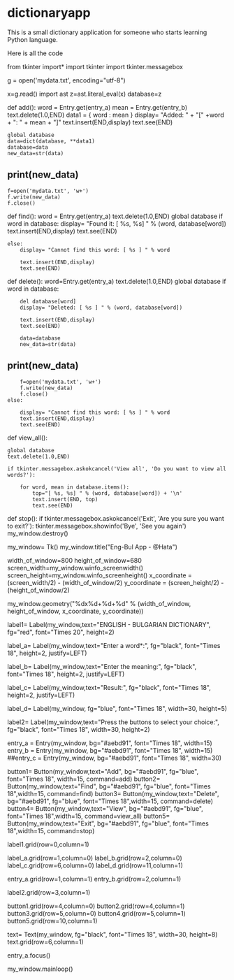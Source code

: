 # dictionaryapp

This is a small dictionary application for someone who starts learning Python language.

Here is all the code

from tkinter import*
import tkinter
import tkinter.messagebox


g = open('mydata.txt', encoding="utf-8")

x=g.read()
import ast
z=ast.literal_eval(x)
database=z


def add():
    word = Entry.get(entry_a)
    mean = Entry.get(entry_b)
    text.delete(1.0,END)
    data1 = { word : mean }
    display= "Added: " + "[" +word + ": " + mean + "]"
    text.insert(END,display)
    text.see(END)

    global database
    data=dict(database, **data1)
    database=data
    new_data=str(data)
##    print(new_data)
    f=open('mydata.txt', 'w+')
    f.write(new_data)
    f.close()

def find():
    word = Entry.get(entry_a)
    text.delete(1.0,END)
    global database
    if word in database:
        display= "Found it: [ %s, %s] " % (word, database[word])
        text.insert(END,display)
        text.see(END)

    else:
        display= "Cannot find this word: [ %s ] " % word

        text.insert(END,display)
        text.see(END)


def delete():
    word=Entry.get(entry_a)
    text.delete(1.0,END)
    global database
    if word in database:

        del database[word]
        display= "Deleted: [ %s ] " % (word, database[word])

        text.insert(END,display)
        text.see(END)

        data=database
        new_data=str(data)
##        print(new_data)
        f=open('mydata.txt', 'w+')
        f.write(new_data)
        f.close()
    else:

        display= "Cannot find this word: [ %s ] " % word
        text.insert(END,display)
        text.see(END)


def view_all():

    global database
    text.delete(1.0,END)

    if tkinter.messagebox.askokcancel('View all', 'Do you want to view all words?'):

        for word, mean in database.items():
            top="[ %s, %s] " % (word, database[word]) + '\n'
            text.insert(END, top)
            text.see(END)



def stop():
    if tkinter.messagebox.askokcancel('Exit', 'Are you sure you want to exit?'):
       tkinter.messagebox.showinfo('Bye', 'See you again')
       my_window.destroy()




my_window= Tk()
my_window.title("Eng-Bul App - @Hata")

width_of_window=800
height_of_window=680
screen_width=my_window.winfo_screenwidth()
screen_height=my_window.winfo_screenheight()
x_coordinate = (screen_width/2) - (width_of_window/2)
y_coordinate = (screen_height/2) - (height_of_window/2)

my_window.geometry("%dx%d+%d+%d" % (width_of_window, height_of_window, x_coordinate, y_coordinate))


label1= Label(my_window,text="ENGLISH - BULGARIAN DICTIONARY",
              fg="red",
              font="Times 20",
              height=2)


label_a= Label(my_window,text="Enter a word*:",
               fg="black",
               font="Times 18",
               height=2,
               justify=LEFT)

label_b= Label(my_window,text="Enter the meaning:",
               fg="black",
               font="Times 18",
               height=2,
               justify=LEFT)

label_c= Label(my_window,text="Result:",
               fg="black",
               font="Times 18",
               height=2,
               justify=LEFT)

label_d= Label(my_window,
            fg="blue",
            font="Times 18",
            width=30,
            height=5)




label2= Label(my_window,text="Press the buttons to select your choice:",
              fg="black",
              font="Times 18",
              width=30,
              height=2)


entry_a = Entry(my_window, bg="#aebd91", font="Times 18", width=15)
entry_b = Entry(my_window, bg="#aebd91", font="Times 18", width=15)
##entry_c = Entry(my_window, bg="#aebd91", font="Times 18", width=30)

button1= Button(my_window,text="Add", bg="#aebd91", fg="blue", font="Times 18", width=15, command=add)
button2= Button(my_window,text="Find", bg="#aebd91", fg="blue", font="Times 18",width=15, command=find)
button3= Button(my_window,text="Delete", bg="#aebd91", fg="blue", font="Times 18",width=15, command=delete)
button4= Button(my_window,text="View", bg="#aebd91", fg="blue", font="Times 18",width=15, command=view_all)
button5= Button(my_window,text="Exit", bg="#aebd91", fg="blue", font="Times 18",width=15, command=stop)

label1.grid(row=0,column=1)

label_a.grid(row=1,column=0)
label_b.grid(row=2,column=0)
label_c.grid(row=6,column=0)
label_d.grid(row=11,column=1)

entry_a.grid(row=1,column=1)
entry_b.grid(row=2,column=1)


label2.grid(row=3,column=1)

button1.grid(row=4,column=0)
button2.grid(row=4,column=1)
button3.grid(row=5,column=0)
button4.grid(row=5,column=1)
button5.grid(row=10,column=1)

text= Text(my_window,
              fg="black",
              font="Times 18",
              width=30,
              height=8)
text.grid(row=6,column=1)



entry_a.focus()

my_window.mainloop()

